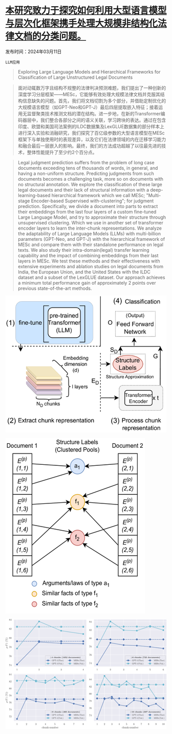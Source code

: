 # [本研究致力于探究如何利用大型语言模型与层次化框架携手处理大规模非结构化法律文档的分类问题。](https://arxiv.org/abs/2403.06872)

发布时间：2024年03月11日

`LLM应用`

> Exploring Large Language Models and Hierarchical Frameworks for Classification of Large Unstructured Legal Documents

> 面对动辄数万字且结构不规整的法律判决预测难题，我们提出了一种创新的深度学习分层框架——MESc，它能够有效处理大规模法律文档并克服其结构信息缺失的问题。首先，我们将文档切割为多个部分，并借助定制优化的大规模语言模型（如GPT-Neo和GPT-J）最后四层提取嵌入特征；接着运用无监督聚类技术推测文档的潜在结构。进一步地，在新的Transformer编码器层中，我们整合各部分之间的语义关联，学习跨块的表达。通过在包含印度、欧盟和美国司法案例的ILDC数据集及LexGLUE数据集的部分样本上进行深入实验和消融研究，我们探究了百亿级参数的大型语言模型在MESc框架下与单独使用时的表现差异，以及它们在法律领域的内在迁移学习能力和融合最后一层嵌入的影响。最终，我们的方法成功超越了以往最先进的技术，整体性能提升了至少约2个百分点。

> Legal judgment prediction suffers from the problem of long case documents exceeding tens of thousands of words, in general, and having a non-uniform structure. Predicting judgments from such documents becomes a challenging task, more so on documents with no structural annotation. We explore the classification of these large legal documents and their lack of structural information with a deep-learning-based hierarchical framework which we call MESc; "Multi-stage Encoder-based Supervised with-clustering"; for judgment prediction. Specifically, we divide a document into parts to extract their embeddings from the last four layers of a custom fine-tuned Large Language Model, and try to approximate their structure through unsupervised clustering. Which we use in another set of transformer encoder layers to learn the inter-chunk representations. We analyze the adaptability of Large Language Models (LLMs) with multi-billion parameters (GPT-Neo, and GPT-J) with the hierarchical framework of MESc and compare them with their standalone performance on legal texts. We also study their intra-domain(legal) transfer learning capability and the impact of combining embeddings from their last layers in MESc. We test these methods and their effectiveness with extensive experiments and ablation studies on legal documents from India, the European Union, and the United States with the ILDC dataset and a subset of the LexGLUE dataset. Our approach achieves a minimum total performance gain of approximately 2 points over previous state-of-the-art methods.

![本研究致力于探究如何利用大型语言模型与层次化框架携手处理大规模非结构化法律文档的分类问题。](../../../paper_images/2403.06872/x1.png)

![本研究致力于探究如何利用大型语言模型与层次化框架携手处理大规模非结构化法律文档的分类问题。](../../../paper_images/2403.06872/x2.png)

![本研究致力于探究如何利用大型语言模型与层次化框架携手处理大规模非结构化法律文档的分类问题。](../../../paper_images/2403.06872/x4.png)